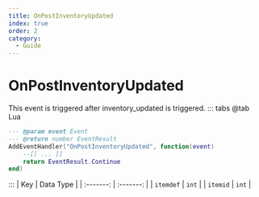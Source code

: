 ```yaml
---
title: OnPostInventoryUpdated
index: true
order: 2
category:
  - Guide
---
```


# OnPostInventoryUpdated
This event is triggered after inventory_updated is triggered.
::: tabs
@tab Lua
```lua
--- @param event Event
--- @return number EventResult
AddEventHandler("OnPostInventoryUpdated", function(event)
    --[[ ... ]]
    return EventResult.Continue
end)
```

:::
|    Key    | Data Type |
| :-------: | :-------: |
| `itemdef` |   `int`   |
|  `itemid` |   `int`   |